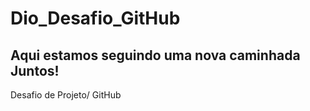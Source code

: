 # Dio_Desafio_GitHub
## Aqui estamos seguindo uma nova caminhada Juntos!
Desafio de Projeto/ GitHub
